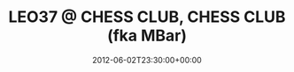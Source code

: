 ---
templateKey: event
guid: 08971873-6eab-11ea-99c5-002590d1d1b0
date: 2012-06-02T23:30:00+00:00
eventTime: '11:30pm'
title: 'LEO37 @ CHESS CLUB, CHESS CLUB (fka MBar)'
artist: 'LEO37 @ CHESS CLUB'
city: Taipei
venue: CHESS CLUB (fka MBar)
group: LEO37
---